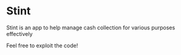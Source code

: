 # Stint
Stint is an app to help manage cash collection for various purposes effectively

Feel free to exploit the code!
